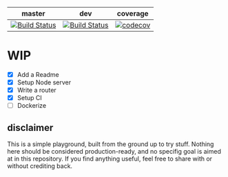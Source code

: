 master | dev | coverage
-------|-----|---------
[![Build Status](https://travis-ci.org/ubarbaxor/playground.svg?branch=master)](https://travis-ci.org/ubarbaxor/playground) | [![Build Status](https://travis-ci.org/ubarbaxor/playground.svg?branch=master)](https://travis-ci.org/ubarbaxor/playground) | [![codecov](https://codecov.io/gh/ubarbaxor/playground/branch/dev/graph/badge.svg)](https://codecov.io/gh/ubarbaxor/playground)

# WIP
- [x] Add a Readme
- [x] Setup Node server
- [x] Write a router
- [x] Setup CI
- [ ] Dockerize

## disclaimer
This is a simple playground, built from the ground up to try stuff. Nothing here should be considered production-ready, and no specifig goal is aimed at in this repository.
If you find anything useful, feel free to share with or without crediting back.
